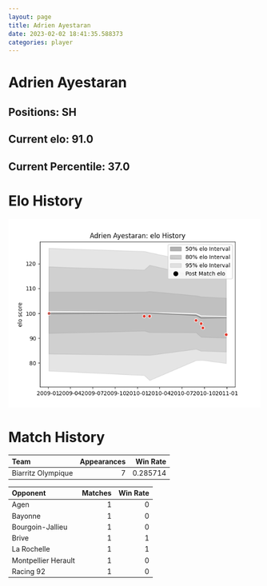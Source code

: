 ```yaml
---  
layout: page  
title: Adrien Ayestaran  
date: 2023-02-02 18:41:35.588373  
categories: player  
---
```

# Adrien Ayestaran

## Positions: SH

## Current elo: 91.0

## Current Percentile: 37.0

# Elo History


![elo history](history_AdrienAyestaran.png)
# Match History


| Team               |   Appearances |   Win Rate |
|:-------------------|--------------:|-----------:|
| Biarritz Olympique |             7 |   0.285714 |

| Opponent            |   Matches |   Win Rate |
|:--------------------|----------:|-----------:|
| Agen                |         1 |          0 |
| Bayonne             |         1 |          0 |
| Bourgoin-Jallieu    |         1 |          0 |
| Brive               |         1 |          1 |
| La Rochelle         |         1 |          1 |
| Montpellier Herault |         1 |          0 |
| Racing 92           |         1 |          0 |
